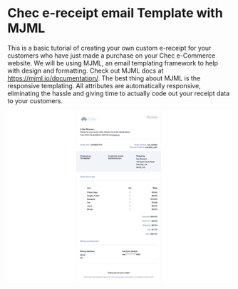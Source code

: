 # Chec e-receipt email Template with MJML 



This is a basic tutorial of creating your own custom e-receipt for your customers who have just made a purchase on your Chec e-Commerce website. We will be using MJML, an email templating framework to help with design and formatting. Check out MJML docs at https://mjml.io/documentation/. The best thing about MJML is the responsive templating. All attributes are automatically responsive, eliminating the hassle and giving time to actually code out your receipt data to your customers.  

![Demo Image](demo-receipt.png)